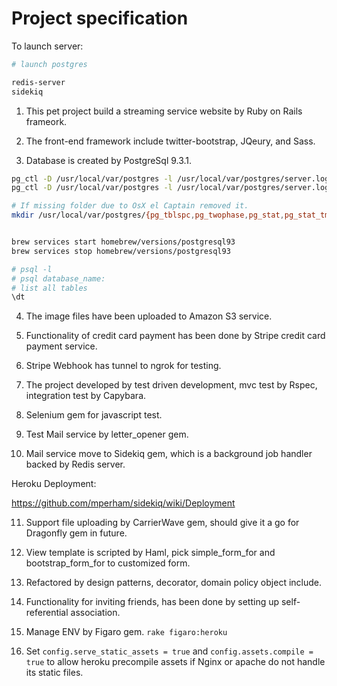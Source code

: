 Project specification
=====================

To launch server:

```sh
# launch postgres

redis-server
sidekiq
```

1.  This pet project build a streaming service website by Ruby on Rails frameork.

2.  The front-end framework include twitter-bootstrap, JQeury, and Sass.

3.  Database is created by PostgreSql 9.3.1.

```sh
pg_ctl -D /usr/local/var/postgres -l /usr/local/var/postgres/server.log start
pg_ctl -D /usr/local/var/postgres -l /usr/local/var/postgres/server.log stop

# If missing folder due to OsX el Captain removed it.
mkdir /usr/local/var/postgres/{pg_tblspc,pg_twophase,pg_stat,pg_stat_tmp,pg_replslot,pg_snapshots}/


brew services start homebrew/versions/postgresql93
brew services stop homebrew/versions/postgresql93

# psql -l
# psql database_name:
# list all tables
\dt
```

4.  The image files have been uploaded to Amazon S3 service.

5.  Functionality of credit card payment has been done by Stripe credit card payment service.

6.  Stripe Webhook has tunnel to ngrok for testing.

7.  The project developed by test driven development, mvc test by Rspec, integration test by Capybara.

8.  Selenium gem for javascript test.

9.  Test Mail service by letter_opener gem.

10. Mail service move to Sidekiq gem, which is a background job handler backed by Redis server.

Heroku Deployment:

https://github.com/mperham/sidekiq/wiki/Deployment

11. Support file uploading by CarrierWave gem, should give it a go for Dragonfly gem in future.

12. View template is scripted by Haml, pick simple_form_for and bootstrap_form_for to customized form.

13. Refactored by design patterns, decorator, domain policy object include.

14. Functionality for inviting friends, has been done by setting up self-referential association.

15. Manage ENV by Figaro gem. `rake figaro:heroku`

16. Set `config.serve_static_assets = true` and `config.assets.compile = true` to allow heroku precompile assets if Nginx or apache do not handle its static files.
